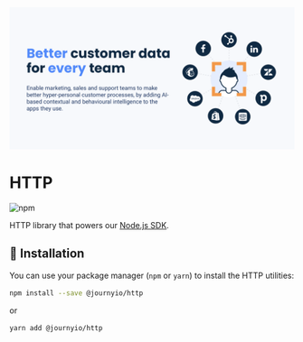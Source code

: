 [![journy.io](banner.png)](https://journy.io/?utm_source=github&utm_content=readme-http)

# HTTP

![npm](https://img.shields.io/npm/v/@journyio/http?color=%234d84f5&style=flat-square)

HTTP library that powers our [Node.js SDK](https://github.com/journy-io/js-sdk).

## 💾 Installation

You can use your package manager (`npm` or `yarn`) to install the HTTP utilities:

```bash
npm install --save @journyio/http
```
or
```bash
yarn add @journyio/http
```
